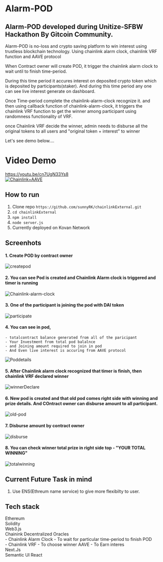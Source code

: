# Alarm-POD

## Alarm-POD developed during Unitize-SFBW Hackathon By Gitcoin Community.

Alarm-POD is no-loss and crypto saving platform to win interest using trustless blockchain technology. Using chainlink alarm clock, chainlink VRF function and AAVE protocol

When Contract owner will create POD, it trigger the chainlink alarm clock to wait until to finish time-period.

During this time period it accures interest on deposited crypto token which is deposited by participants(staker).
And during this time period any one can see live interest generate on dashboard.

Once Time-period complete the chainlink-alarm-clock
recognize it. and then using callback function of chainlink-alarm-clock, it triggers the chainlink VRF function to get the winner among participant using randomness functionality of VRF.

once Chainlink VRF decide the winner, admin needs to disburse all the original tokens to all users and "original token + interest" to winner

Let's see demo below....

# Video Demo

https://youtu.be/cn7UgN33Ys8  
[![Chainlink+AAVE](chainlinkaave.png)](https://youtu.be/cn7UgN33Ys8 "Alarm-POD")

## How to run

1. Clone repo `https://github.com/sunnyRK/chainlinkExternal.git`
2. `cd chainlinkExternal` 
2. `npm install`
3. `node server.js`
4. Currently deployed on Kovan Network

## Screenhots

#### 1. Create POD by contract owner 
![createpod](Screenshots/Screenshot1.png)

#### 2. You can see Pod is created and Chainlink Alarm clock is triggered and timer is running 
![Chainlink-alarm-clock](Screenshots/Screenshot2.png)

#### 3. One of the participant is joining the pod with DAI token 
![participate](Screenshots/Screenshot3.png)

#### 4. You can see in pod,
    - totalcontract balance generated from all of the paricipant
    - Your Investment from total pod balalnce
    - and Joining amount required to join in pod
    - And Even live interest is accuring from AAVE protocol
![Poddetails](Screenshots/Screenshot4.png)

#### 5. After Chainlink alarm clock recognized that timer is finish, then chainlink VRF declared winner
![winnerDeclare](Screenshots/Screenshot5.png)

#### 6. New pod is created and that old pod comes right side with winning and prize details. And COntract owner can disburse amount to all participant. 
![old-pod](Screenshots/Screenshot6.png)

#### 7. Disburse amount by contract owner 
![disburse](Screenshots/Screenshot7.png)

#### 8. You can check winner total prize in right side top - "YOUR TOTAL WINNING" 
![totalwinning](Screenshots/Screenshot8.png)

## Current Future Task in mind
1. Use ENS(Ethreum name service) to give more flexibilty to user.

## Tech stack

Ethereum   
Solidity   
Web3.js  
Chainink Decentralized Oracles  
    - Chainlink Alarm Clock - To wait for particular time-period to finish POD  
    - Chainlink VRF - To choose winner
AAVE - To Earn interes  
Next.Js  
Semantic UI React